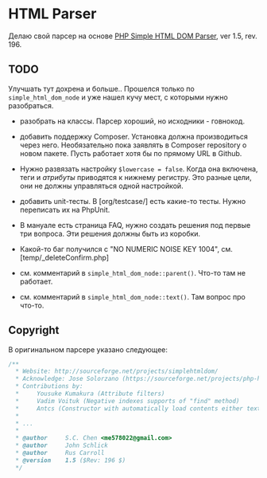 # HTML Parser

Делаю свой парсер на основе [PHP Simple HTML DOM Parser](https://sourceforge.net/projects/simplehtmldom/), ver 1.5, rev. 196.

## TODO

Улучшать тут дохрена и больше.. Прошелся только по `simple_html_dom_node` и уже нашел кучу мест, с которыми нужно разобраться.

- разобрать на классы. Парсер хороший, но исходники - говнокод.

- добавить поддержку Composer. Установка должна производиться через него. Необязательно пока заявлять в Composer repository о новом пакете. Пусть работает хотя бы по прямому URL в Github.

- Нужно развязать настройку `$lowercase = false`. Когда она включена, теги и *атрибуты* приводятся к нижнему регистру. Это разные цели, они не должны управляться одной настройкой.

- добавить unit-тесты. В [org/testcase/] есть какие-то тесты. Нужно переписать их на PhpUnit.

- В мануале есть страница FAQ, нужно создать решения под первые три вопроса. Эти решения должны быть из коробки.

- Какой-то баг получился с "NO NUMERIC NOISE KEY 1004", см. [temp/_deleteConfirm.php]

- см. комментарий в `simple_html_dom_node::parent()`. Что-то там не работает.

- см. комментарий в `simple_html_dom_node::text()`. Там вопрос про что-то.

## Copyright

В оригинальном парсере указано следующее:

```php
/**
  * Website: http://sourceforge.net/projects/simplehtmldom/
  * Acknowledge: Jose Solorzano (https://sourceforge.net/projects/php-html/)
  * Contributions by:
  *     Yousuke Kumakura (Attribute filters)
  *     Vadim Voituk (Negative indexes supports of "find" method)
  *     Antcs (Constructor with automatically load contents either text or file/url)
  *
  * ...
  *
  * @author     S.C. Chen <me578022@gmail.com>
  * @author     John Schlick
  * @author     Rus Carroll
  * @version    1.5 ($Rev: 196 $)
  */
```

